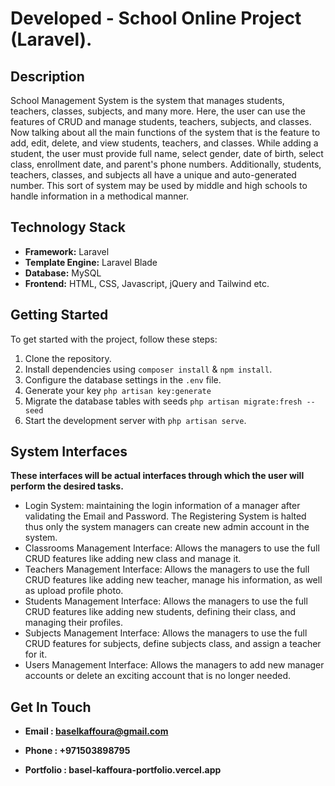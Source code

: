 # Developed  -  School Online Project (Laravel).


## Description

School Management System is the system that manages students, teachers, classes, subjects, and many more. Here, the user can use the features of CRUD and manage students, teachers, subjects, and classes. Now talking about all the main functions of the system that is the feature to add, edit, delete, and view students, teachers, and classes. While adding a student, the user must provide full name, select gender, date of birth, select class, enrollment date, and parent's phone numbers. Additionally, students, teachers, classes, and subjects all have a unique and auto-generated number.
This sort of system may be used by middle and high schools to handle information in a methodical manner.


## Technology Stack

-   **Framework:** Laravel
-   **Template Engine:** Laravel Blade
-   **Database:** MySQL
-   **Frontend:** HTML, CSS, Javascript, jQuery and Tailwind etc.


## Getting Started

To get started with the project, follow these steps:

1. Clone the repository.
2. Install dependencies using `composer install` & `npm install`.
3. Configure the database settings in the `.env` file.
4. Generate your key `php artisan key:generate`
5. Migrate the database tables with seeds `php artisan migrate:fresh --seed`
6. Start the development server with `php artisan serve`.


## System Interfaces

**These interfaces will be actual interfaces through which the user will perform the desired tasks.**

* Login System: maintaining the login information of a manager after validating the Email and Password. The Registering System is halted thus only the system managers can create new admin account in the system.
* Classrooms Management Interface: Allows the managers to use the full CRUD features like adding new class and manage it.
* Teachers Management Interface: Allows the managers to use the full CRUD features like adding new teacher, manage his information, as well as upload profile photo.
* Students Management Interface: Allows the managers to use the full CRUD features like adding new students, defining their class, and managing their profiles.
* Subjects Management Interface: Allows the managers to use the full CRUD features for subjects, define subjects class, and assign a teacher for it.
* Users Management Interface: Allows the managers to add new manager accounts or delete an exciting account that is no longer needed.


## Get In Touch

- **Email : baselkaffoura@gmail.com**

- **Phone : +971503898795**

- **Portfolio : basel-kaffoura-portfolio.vercel.app**	
